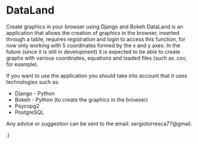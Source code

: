 # DataLand
Create graphics in your browser using Django and Bokeh
DataLand is an application that allows the creation of graphics in the browser, inserted through a table, requires 
registration and login to access this function, for now only working with 5 coordinates formed by the x and y axes. 
In the future (since it is still in development) it is expected to be able to create graphs with various coordinates, 
equations and loaded files (such as .csv, for example). 

If you want to use the application you should take into account that it uses technologies such as:

* Django - Python
* Bokeh - Python (to create the graphics in the browser)
* Psycopg2
* PostgreSQL

Any advice or suggestion can be sent to the email: sergiotorresca77@gmail.

:)
